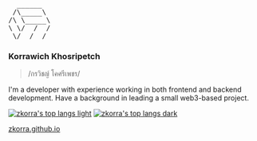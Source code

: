 <pre>
  ______
 /\_____\
/\ \_____\
\ \/  /  /
 \/__/__/
</pre>

### Korrawich Khosripetch

> /กรวิชญ์ โคศรีเพชร/ 

I'm a developer with experience working in both frontend and backend development. Have a background in leading a small web3-based project.

[![zkorra's top langs light](https://github-readme-stats.vercel.app/api/top-langs/?username=zkorra&hide=jupyter%20notebook&layout=compact&card_width=320&custom_title=Most%20used%20languages&title_color=1f2328&text_color=1f2328&border_color=f6f8fa&border_radius=6&bg_color=f6f8fa#gh-light-mode-only)](https://github.com/zkorra#gh-light-mode-only)
[![zkorra's top langs dark](https://github-readme-stats.vercel.app/api/top-langs/?username=zkorra&hide=jupyter%20notebook&layout=compact&card_width=320&custom_title=Most%20used%20languages&title_color=e6edf3&text_color=e6edf3&border_color=161b22&border_radius=6&bg_color=161b22#gh-dark-mode-only)](https://github.com/zkorra#gh-dark-mode-only)

[zkorra.github.io](https://zkorra.github.io)

